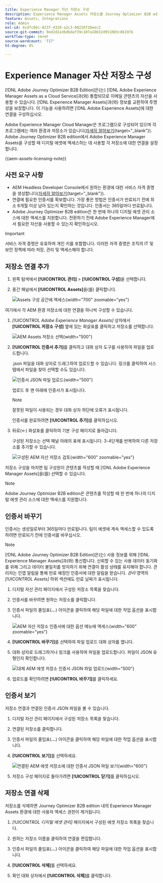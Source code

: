 ```yaml
---
title: Experience Manager 자산 저장소 구성
description: Experience Manager Assets 저장소를 Journey Optimizer B2B edition에 연결하여 컨텐츠 작성에서 원활한 디지털 자산 액세스 제공.
feature: Assets, Integrations
role: Admin
exl-id: 4cdfc8bc-823f-4320-a2c3-08226f26eec2
source-git-commit: 9ed2d2a36dbdaf39c107a18632d951003c86197b
workflow-type: tm+mt
source-wordcount: '717'
ht-degree: 0%

---
```


# Experience Manager 자산 저장소 구성

[!DNL Adobe Journey Optimizer B2B Edition]은(는) [!DNL Adobe Experience Manager Assets as a Cloud Service]과(와) 통합되므로 이메일 콘텐츠의 자산을 사용할 수 있습니다. [!DNL Experience Manager Assets]과(와) 정보를 교환하여 투명성을 보장합니다. 이 기능을 사용하려면 [!DNL Adobe Experience Assets]에 대한 연결을 구성하십시오.

Adobe Experience Manager Cloud Manager은 프로그램으로 구성되어 있으며 각 프로그램에는 여러 환경과 저장소가 있습니다([자세히 알아보기](https://experienceleague.adobe.com/ko/docs/experience-manager-cloud-service/content/implementing/using-cloud-manager/programs/program-types){target="_blank"}). Adobe Journey Optimizer B2B edition에서 Adobe Experience Manager Assets을 구성할 때 디지털 에셋에 액세스하는 데 사용할 각 저장소에 대한 연결을 설정합니다.

{{aem-assets-licensing-note}}

## 사전 요구 사항

* AEM Headless Developer Console에서 원하는 환경에 대한 서비스 자격 증명을 생성합니다([자세히 알아보기](https://experienceleague.adobe.com/ko/docs/experience-manager-learn/getting-started-with-aem-headless/authentication/service-credentials#generate-service-credentials){target="_blank"}).
* 연결에 필요한 인증서를 확보합니다. 가장 좋은 방법은 인증서가 만료되기 전에 최소 6개월 이상 남아 있는지 확인하는 것입니다. 인증서는 365일마다 만료됩니다.
* Adobe Journey Optimizer B2B edition은 한 번에 하나의 디지털 에셋 관리 소스에 대한 액세스를 지원합니다. 전환하기 전에 Adobe Experience Manager에서 필요한 자산을 사용할 수 있는지 확인하십시오.

>[!IMPORTANT]
>
>서비스 자격 증명은 유효하며 개인 키를 포함합니다. 이러한 자격 증명은 조직의 IT 및 보안 정책에 따라 저장, 관리 및 액세스해야 합니다.

## 저장소 연결 추가

1. 왼쪽 탐색에서 **[!UICONTROL 관리]** > **[!UICONTROL 구성]**&#x200B;을 선택합니다.

1. 중간 패널에서 **[!UICONTROL Assets]**&#x200B;을(를) 클릭합니다.

   ![Assets 구성 공간에 액세스](./assets/configuration-assets-aem.png){width="700" zoomable="yes"}

<!--   The default digital asset management option is configured as `Adobe Marketo Engage`.
-->
여기에서 각 AEM 환경 저장소에 대한 연결을 하나씩 구성할 수 있습니다.

1. _[!UICONTROL Adobe Experience Manager Assets]_ 상자에서 **[!UICONTROL 저장소 구성]** 옆에 있는 화살표를 클릭하고 저장소를 선택합니다.

   ![AEM Assets 저장소 선택](./assets/configure-assets-aem-choose-respository.png){width="500"}

1. **[!UICONTROL 인증서 추가]**&#x200B;를 클릭하고 대화 상자 도구를 사용하여 파일을 업로드합니다.

   .json 파일을 대화 상자로 드래그하여 업로드할 수 있습니다. 링크를 클릭하여 시스템에서 파일을 찾아 선택할 수도 있습니다.

   ![인증서 JSON 파일 업로드](./assets/configuration-assets-aem-upload-cert.png){width="500"}

   업로드 후 맨 아래에 인증서가 표시됩니다.

   >[!NOTE]
   >
   >잘못된 파일이 사용되는 경우 대화 상자 하단에 오류가 표시됩니다.

   인증서를 완료하려면 **[!UICONTROL 추가]**&#x200B;를 클릭하십시오.

1. 뒤로(←) 화살표를 클릭하여 기본 구성 페이지로 돌아갑니다.

   구성된 저장소는 선택 패널 아래의 표에 표시됩니다. 3-4단계를 반복하여 다른 저장소를 추가할 수 있습니다.

   ![구성된 AEM 자산 저장소 검토](./assets/configuration-assets-aem-repositories.png){width="600" zoomable="yes"}

저장소 구성을 마치면 팀 구성원이 콘텐츠를 작성할 때 [!DNL Adobe Experience Manager Assets]을(를) 선택할 수 있습니다.

>[!NOTE]
>
>Adobe Journey Optimizer B2B edition은 콘텐츠를 작성할 때 한 번에 하나의 디지털 에셋 관리 소스에 대한 액세스를 지원합니다. 

## 인증서 바꾸기

인증서는 생성일로부터 365일마다 만료됩니다. 팀이 에셋에 계속 액세스할 수 있도록 하려면 만료되기 전에 인증서를 바꾸십시오.

>[!NOTE]
>
>[!DNL Adobe Journey Optimizer B2B Edition]은(는) 사용 정보를 위해 [!DNL Experience Manager Assets]과(와) 통신합니다. 신뢰할 수 있는 사용 데이터 동기화를 위해 그리고 데이터 불일치를 방지하기 위해 연결이 활성 상태를 유지해야 합니다. 관리자는 인앱 알림을 통해 만료 예정인 인증서에 대한 알림을 받습니다. _관리_ 영역의 _[!UICONTROL Assets]_ 하위 섹션에도 만료 날짜가 표시됩니다.

1. 디지털 자산 관리 페이지에서 구성된 저장소 목록을 찾습니다.

1. 인증서를 바꾸려면 원하는 저장소를 클릭합니다.

1. 인증서 파일의 줄임표(**...**) 아이콘을 클릭하여 해당 파일에 대한 작업 옵션을 표시합니다.

   ![AEM 자산 저장소 인증서에 대한 옵션 메뉴에 액세스](./assets/configuration-assets-aem-repo-menu.png){width="600" zoomable="yes"}

1. **[!UICONTROL 바꾸기]**&#x200B;를 선택하여 파일 업로드 대화 상자를 엽니다.

1. 대화 상자로 드래그하거나 링크를 사용하여 파일을 업로드합니다. 파일이 JSON 유형인지 확인합니다.

   ![대체 AEM 에셋 저장소 인증서 JSON 파일 업로드](./assets/configuration-assets-aem-upload-replacement-cert.png){width="500"}

1. 업로드를 확인하려면 **[!UICONTROL 바꾸기]**&#x200B;를 클릭하세요.

## 인증서 보기

저장소 연결과 연결된 인증서 JSON 파일을 볼 수 있습니다.

1. 디지털 자산 관리 페이지에서 구성된 저장소 목록을 찾습니다.

1. 연결된 저장소를 클릭합니다.

1. 인증서 파일의 줄임표(**...**) 아이콘을 클릭하여 해당 파일에 대한 작업 옵션을 표시합니다.

1. **[!UICONTROL 보기]**&#x200B;를 선택하세요.

   ![연결된 AEM 에셋 저장소에 대한 인증서 JSON 파일 보기](./assets/configuration-assets-aem-view-cert.png){width="600"}

1. 저장소 구성 페이지로 돌아가려면 **[!UICONTROL 닫기]**&#x200B;를 클릭하십시오.

## 저장소 연결 삭제

저장소를 삭제하면 Journey Optimizer B2B edition 내의 Experience Manager Assets 환경에 대한 사용자 액세스 권한이 제거됩니다.

1. _[!UICONTROL 디지털 에셋 관리]_ 페이지에서 구성된 에셋 저장소 목록을 찾습니다.

1. 원하는 저장소 이름을 클릭하여 연결을 편집합니다.

1. 인증서 파일의 줄임표(**...**) 아이콘을 클릭하여 해당 파일에 대한 작업 옵션을 표시합니다.

1. **[!UICONTROL 삭제]**&#x200B;를 선택하세요.

1. 확인 대화 상자에서 **[!UICONTROL 삭제]**&#x200B;를 클릭합니다.
<!--

## Switch back to Adobe Marketo Engage Assets

Select Adobe Marketo Engage digital asset management in the Assets section.

After the confirmation, the Adobe Marketo Engage assets library is available for users.
-->
